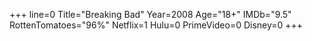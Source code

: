 +++
line=0
Title="Breaking Bad"
Year=2008
Age="18+"
IMDb="9.5"
RottenTomatoes="96%"
Netflix=1
Hulu=0
PrimeVideo=0
Disney=0
+++

